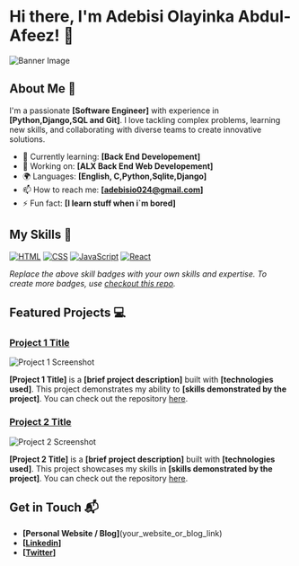 # Hi there, I'm Adebisi Olayinka Abdul-Afeez! 👋

![Banner Image]([your_banner_image_url_here](https://www.google.com/url?sa=i&url=https%3A%2F%2Fgithub.com%2Fthepracticaldev&psig=AOvVaw3khda-ofRLtZPVzu3e8R6j&ust=1756521798716000&source=images&cd=vfe&opi=89978449&ved=0CBUQjRxqFwoTCIC88eD_ro8DFQAAAAAdAAAAABAE))

## About Me 🚀

I'm a passionate **[Software Engineer]** with experience in **[Python,Django,SQL and Git]**. I love tackling complex problems, learning new skills, and collaborating with diverse teams to create innovative solutions.

- 🌱 Currently learning: **[Back End Developement]**
- 🔭 Working on: **[ALX Back End Web Developement]**
- 🌍 Languages: **[English, C,Python,Sqlite,Django]**
- 📫 How to reach me: **[adebisio024@gmail.com]**
- ⚡ Fun fact: **[I learn stuff when i`m bored]**

## My Skills 🧠

[![HTML](https://img.shields.io/badge/-HTML-E34F26?style=flat-square&logo=html5&logoColor=white)](https://img.shields.io/badge/C-00599C?style=for-the-badge&logo=c&logoColor=white)
[![CSS](https://img.shields.io/badge/-CSS-1572B6?style=flat-square&logo=css3&logoColor=white)](https://img.shields.io/badge/Python-FFD43B?style=for-the-badge&logo=python&logoColor=blue)
[![JavaScript](https://img.shields.io/badge/-JavaScript-F7DF1E?style=flat-square&logo=javascript&logoColor=black)](https://img.shields.io/badge/Django-092E20?style=for-the-badge&logo=django&logoColor=green)
[![React](https://img.shields.io/badge/-React-61DAFB?style=flat-square&logo=react&logoColor=black)](https://img.shields.io/badge/Sqlite-003B57?style=for-the-badge&logo=sqlite&logoColor=white)

*Replace the above skill badges with your own skills and expertise. To create more badges, use [checkout this repo](https://github.com/alexandresanlim/Badges4-README.md-Profile).*

## Featured Projects 💻

### [Project 1 Title](project_1_link)

![Project 1 Screenshot](project_1_screenshot_url)

**[Project 1 Title]** is a **[brief project description]** built with **[technologies used]**. This project demonstrates my ability to **[skills demonstrated by the project]**. You can check out the repository [here](project_1_repository_link).

### [Project 2 Title](project_2_link)

![Project 2 Screenshot](project_2_screenshot_url)

**[Project 2 Title]** is a **[brief project description]** built with **[technologies used]**. This project showcases my skills in **[skills demonstrated by the project]**. You can check out the repository [here](project_2_repository_link).

## Get in Touch 📬

- **[Personal Website / Blog]**(your_website_or_blog_link)
- **[[Linkedin](https://www.linkedin.com/in/olayinka-adebisi-99a0002a4/)]**
- **[[Twitter](https://x.com/Adebisi68113084)]**


